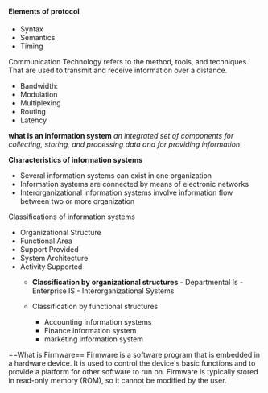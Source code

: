 

#### Elements of protocol
- Syntax
- Semantics
- Timing


Communication Technology refers to the method, tools, and techniques. That are used to transmit and receive information over a distance.
- Bandwidth:
- Modulation
- Multiplexing
- Routing
- Latency

**what is an information system** 
_an integrated set of components for collecting, storing, and processing data and for providing information_ 

**Characteristics of information systems**
- Several information systems can exist in one organization
- Information systems are connected by means of electronic networks
- Interorganizational information systems involve information flow between two or more organization

Classifications of information systems
- Organizational Structure
- Functional Area
- Support Provided
- System Architecture
- Activity Supported
	- **Classification by organizational structures**
			- Departmental Is
			- Enterprise IS
			- Interorganizational Systems

	- Classification by functional structures
		- Accounting information systems
		- Finance information system
		- marketing information system

==What is Firmware==
Firmware is a software program that is embedded in a hardware device. It is used to control the device's basic functions and to provide a platform for other software to run on. Firmware is typically stored in read-only memory (ROM), so it cannot be modified by the user.